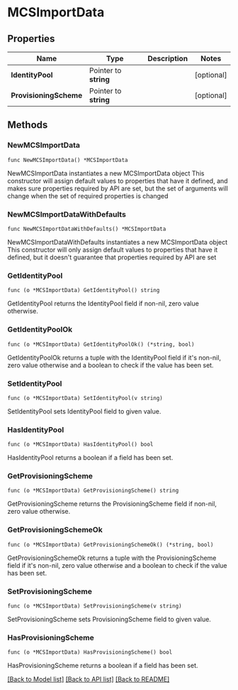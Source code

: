 # MCSImportData

## Properties

Name | Type | Description | Notes
------------ | ------------- | ------------- | -------------
**IdentityPool** | Pointer to **string** |  | [optional] 
**ProvisioningScheme** | Pointer to **string** |  | [optional] 

## Methods

### NewMCSImportData

`func NewMCSImportData() *MCSImportData`

NewMCSImportData instantiates a new MCSImportData object
This constructor will assign default values to properties that have it defined,
and makes sure properties required by API are set, but the set of arguments
will change when the set of required properties is changed

### NewMCSImportDataWithDefaults

`func NewMCSImportDataWithDefaults() *MCSImportData`

NewMCSImportDataWithDefaults instantiates a new MCSImportData object
This constructor will only assign default values to properties that have it defined,
but it doesn't guarantee that properties required by API are set

### GetIdentityPool

`func (o *MCSImportData) GetIdentityPool() string`

GetIdentityPool returns the IdentityPool field if non-nil, zero value otherwise.

### GetIdentityPoolOk

`func (o *MCSImportData) GetIdentityPoolOk() (*string, bool)`

GetIdentityPoolOk returns a tuple with the IdentityPool field if it's non-nil, zero value otherwise
and a boolean to check if the value has been set.

### SetIdentityPool

`func (o *MCSImportData) SetIdentityPool(v string)`

SetIdentityPool sets IdentityPool field to given value.

### HasIdentityPool

`func (o *MCSImportData) HasIdentityPool() bool`

HasIdentityPool returns a boolean if a field has been set.

### GetProvisioningScheme

`func (o *MCSImportData) GetProvisioningScheme() string`

GetProvisioningScheme returns the ProvisioningScheme field if non-nil, zero value otherwise.

### GetProvisioningSchemeOk

`func (o *MCSImportData) GetProvisioningSchemeOk() (*string, bool)`

GetProvisioningSchemeOk returns a tuple with the ProvisioningScheme field if it's non-nil, zero value otherwise
and a boolean to check if the value has been set.

### SetProvisioningScheme

`func (o *MCSImportData) SetProvisioningScheme(v string)`

SetProvisioningScheme sets ProvisioningScheme field to given value.

### HasProvisioningScheme

`func (o *MCSImportData) HasProvisioningScheme() bool`

HasProvisioningScheme returns a boolean if a field has been set.


[[Back to Model list]](../README.md#documentation-for-models) [[Back to API list]](../README.md#documentation-for-api-endpoints) [[Back to README]](../README.md)


